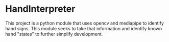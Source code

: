# HandInterpreter
This project is a python module that uses opencv and mediapipe to identify hand signs. This module seeks to take that information and identify known hand "states" to further simplify development.
